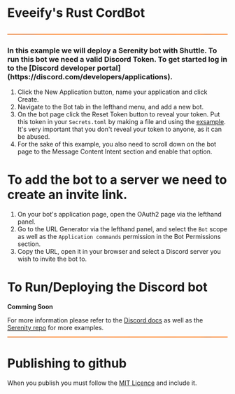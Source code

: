 # Eveeify's Rust CordBot
<!-- Divider Color ff6c00 -->



![Divider 1](assets/docs/dividers.png)

<h3>In this example we will deploy a Serenity bot with Shuttle. To run this bot we need a valid Discord Token. To get started log in to the [Discord developer portal](https://discord.com/developers/applications).
</h3>


1. Click the New Application button, name your application and click Create.
2. Navigate to the Bot tab in the lefthand menu, and add a new bot.
3. On the bot page click the Reset Token button to reveal your token. Put this token in your `Secrets.toml` by making a file and using the [exsample](./Secrets.toml%20exsample). It's very important that you don't reveal your token to anyone, as it can be abused.
4. For the sake of this example, you also need to scroll down on the bot page to the Message Content Intent section and enable that option.

<h1>To add the bot to a server we need to create an invite link.</h1>


1. On your bot's application page, open the OAuth2 page via the lefthand panel.
2. Go to the URL Generator via the lefthand panel, and select the `Bot` scope as well as the `Application commands` permission in the Bot Permissions section.
3. Copy the URL, open it in your browser and select a Discord server you wish to invite the bot to.


<h1>To Run/Deploying the Discord bot</h1>

**Comming Soon**

For more information please refer to the [Discord docs](https://discord.com/developers/docs/getting-started) as well as the [Serenity repo](https://github.com/serenity-rs/serenity) for more examples.
![Divider 1](assets/docs/dividers.png)



# Publishing to github

When you publish you must follow the [MIT Licence](./LICENSE) and include it.
